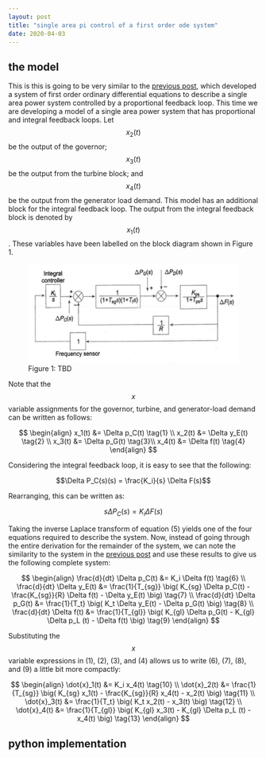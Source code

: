 ```yaml
---
layout: post
title: "single area pi control of a first order ode system"
date: 2020-04-03
---
```


## the model

This is this is going to be very similar to the [previous post](), which developed a system of first order ordinary differential equations to describe a single area power system controlled by a proportional feedback loop. This time we are developing a model of a single area power system that has proportional and integral feedback loops. Let $$x_2(t)$$ be the output of the governor; $$x_3(t)$$ be the output from the turbine block; and $$x_4(t)$$ be the output from the generator load demand. This model has an additional block for the integral feedback loop. The output from the integral feedback block is denoted by $$x_1(t)$$. These variables have been labelled on the block diagram shown in Figure 1.

<figure>
	<img src="/assets/single_area_pi_control.png" alt="Governor" height="200" class="center">
	<figcaption>Figure 1: TBD</figcaption>
</figure>

Note that the $$x$$ variable assignments for the governor, turbine, and generator-load demand can be written as follows:

$$
\begin{align}
	x_1(t) &= \Delta p_C(t) \tag{1} \\
	x_2(t) &= \Delta y_E(t) \tag{2} \\
	x_3(t) &= \Delta p_G(t) \tag{3}\\
	x_4(t) &= \Delta f(t) \tag{4}
\end{align}
$$

Considering the integral feedback loop, it is easy to see that the following:

$$\Delta P_C(s)(s) = \frac{K_i}{s} \Delta F(s)$$

Rearranging, this can be written as:

$$s \Delta P_C(s) = K_i \Delta F(s) \tag{5}$$

Taking the inverse Laplace transform of equation (5) yields one of the four equations required to describe the system. Now, instead of going through the entire derivation for the remainder of the system, we can note the similarity to the system in the [previous post]() and use these results to give us the following complete system:

$$
\begin{align}
	\frac{d}{dt} \Delta p_C(t) &= K_i \Delta f(t) \tag{6} \\
	\frac{d}{dt} \Delta y_E(t) &= \frac{1}{T_{sg}} \big( K_{sg} \Delta p_C(t) - \frac{K_{sg}}{R} \Delta f(t) - \Delta y_E(t) \big) \tag{7} \\
	\frac{d}{dt} \Delta p_G(t) &= \frac{1}{T_t} \big( K_t \Delta y_E(t) - \Delta p_G(t) \big) \tag{8} \\
	\frac{d}{dt} \Delta f(t) &= \frac{1}{T_{gl}} \big( K_{gl} \Delta p_G(t) - K_{gl} \Delta p_L (t) - \Delta f(t) \big) \tag{9}
\end{align}
$$

Substituting the $$x$$ variable expressions in (1), (2), (3), and (4) allows us to write (6), (7), (8), and (9) a little bit more compactly:

$$
\begin{align}
	\dot{x}_1(t) &= K_i x_4(t) \tag{10} \\
	\dot{x}_2(t) &= \frac{1}{T_{sg}} \big( K_{sg} x_1(t) - \frac{K_{sg}}{R} x_4(t) - x_2(t) \big) \tag{11} \\
	\dot{x}_3(t) &= \frac{1}{T_t} \big( K_t x_2(t) - x_3(t) \big) \tag{12} \\
	\dot{x}_4(t) &= \frac{1}{T_{gl}} \big( K_{gl} x_3(t) - K_{gl} \Delta p_L (t) - x_4(t) \big) \tag{13}
\end{align}
$$

## python implementation